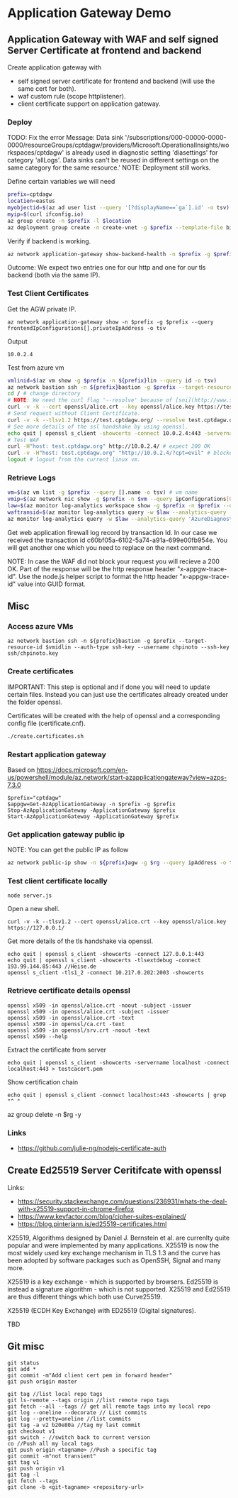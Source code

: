 # Application Gateway Demo

## Application Gateway with WAF and self signed Server Certificate at frontend and backend

Create application gateway with
- self signed server certificate for frontend and backend (will use the same cert for both).
- waf custom rule (scope httplistener).
- client certificate support on application gateway.


### Deploy 

TODO: Fix the error Message: Data sink '/subscriptions/000-00000-0000-0000/resourceGroups/cptdagw/providers/Microsoft.OperationalInsights/workspaces/cptdagw' is already used in diagnostic setting 'diasettings' for category 'allLogs'. Data sinks can't be reused in different settings on the same category for the same resource.'
NOTE: Deployment still works.

Define certain variables we will need

~~~ bash
prefix=cptdagw
location=eastus
myobjectid=$(az ad user list --query '[?displayName==`ga`].id' -o tsv)
myip=$(curl ifconfig.io)
az group create -n $prefix -l $location
az deployment group create -n create-vnet -g $prefix --template-file bicep/deploy.bicep -p myobjectid=$myobjectid myip=$myip prefix=$prefix
~~~

Verify if backend is working.

~~~ bash
az network application-gateway show-backend-health -n $prefix -g $prefix --query backendAddressPools[].backendHttpSettingsCollection[].servers[]
~~~

Outcome:
We expect two entries one for our http and one for our tls backend (both via the same IP).


### Test Client Certificates

Get the AGW private IP.

~~~ text
az network application-gateway show -n $prefix -g $prefix --query frontendIpConfigurations[].privateIpAddress -o tsv
~~~

Output
~~~ text
10.0.2.4
~~~

Test from azure vm

~~~ bash
vmlinid=$(az vm show -g $prefix -n ${prefix}lin --query id -o tsv)
az network bastion ssh -n ${prefix}bastion -g $prefix --target-resource-id $vmlinid --auth-type "AAD" # login with bastion
cd / # change directory 
# NOTE: We need the curl flag '--resolve' because of [sni](http://www.sigexec.com/posts/curl-and-the-tls-sni-extension/). 
curl -v -k --cert openssl/alice.crt --key openssl/alice.key https://test.cptdagw.org/ --resolve test.cptdagw.org:443:10.0.2.4 # expect 200 OK
# Send request without Client Certificate.
curl -v -k --tlsv1.2 https://test.cptdagw.org/ --resolve test.cptdagw.org:443:10.0.2.4 # expect 400 bad request
# See more details of the ssl handshake by using openssl.
echo quit | openssl s_client -showcerts -connect 10.0.2.4:443 -servername test.cptdagw.org:443 # look for Acceptable client certificate CA names
# Test WAF
curl -H"host: test.cptdagw.org" http://10.0.2.4/ # expect 200 OK
curl -v -H"host: test.cptdagw.org" "http://10.0.2.4/?cpt=evil" # blocked by WAF 403 Forbidden.
logout # logout from the current linux vm.
~~~

### Retrieve Logs

~~~ bash
vm=$(az vm list -g $prefix --query [].name -o tsv) # vm name
vmip=$(az network nic show -g $prefix -n $vm --query ipConfigurations[0].privateIpAddress -o tsv) # vm ip
law=$(az monitor log-analytics workspace show -g $prefix -n $prefix --query customerId -o tsv)
waftransid=$(az monitor log-analytics query -w $law --analytics-query 'AzureDiagnostics | where ResourceId contains "APPLICATIONGATEWAY" | where clientIP_s == "'${vmip}'" | where requestQuery_s == "cpt=evil"' --query [].transactionId_g -o tsv)
az monitor log-analytics query -w $law --analytics-query 'AzureDiagnostics | where transactionId_g =="'${waftransid}'"'
~~~

Get web application firewall log record by transaction Id.
In our case we received the transaction id c60bf05a-6102-5a74-a91a-699e00fb954e.
You will get another one which you need to replace on the next command.

NOTE: In case the WAF did not block your request you will recieve a 200 OK. Part of the response will be the http response header "x-appgw-trace-id". 
Use the node.js helper script to format the http header "x-appgw-trace-id" value into GUID format.

## Misc

### Access azure VMs

~~~ pwsh
az network bastion ssh -n ${prefix}bastion -g $prefix --target-resource-id $vmidlin --auth-type ssh-key --username chpinoto --ssh-key ssh/chpinoto.key
~~~


### Create certificates 

IMPORTANT: This step is optional and if done you will need to update certain files. Instead you can just use the certificates already created under the folder openssl.

Certificates will be created with the help of openssl and a corresponding config file (certificate.cnf).

~~~bash
./create.certificates.sh
~~~

### Restart application gateway

Based on https://docs.microsoft.com/en-us/powershell/module/az.network/start-azapplicationgateway?view=azps-7.3.0

~~~ pwsh
$prefix="cptdagw"
$appgw=Get-AzApplicationGateway -n $prefix -g $prefix
Stop-AzApplicationGateway -ApplicationGateway $prefix
Start-AzApplicationGateway -ApplicationGateway $prefix
~~~

### Get application gateway public ip

NOTE:
You can get the public IP as follow

~~~bash
az network public-ip show -n ${prefix}agw -g $rg --query ipAddress -o tsv
~~~

### Test client certificate locally 

~~~ text
node server.js
~~~

Open a new shell.

~~~ text
curl -v -k --tlsv1.2 --cert openssl/alice.crt --key openssl/alice.key https://127.0.0.1/
~~~

Get more details of the tls handshake via openssl.

~~~ text
echo quit | openssl s_client -showcerts -connect 127.0.0.1:443
echo quit | openssl s_client -showcerts -tlsextdebug -connect 193.99.144.85:443 //Heise.de
openssl s_client -tls1_2 -connect 10.217.0.202:2003 -showcerts
~~~

### Retrieve certificate details openssl

~~~ text
openssl x509 -in openssl/alice.crt -noout -subject -issuer
openssl x509 -in openssl/alice.crt -subject -issuer
openssl x509 -in openssl/alice.crt -text
openssl x509 -in openssl/ca.crt -text
openssl x509 -in openssl/srv.crt -noout -text
openssl x509 --help
~~~

Extract the certificate from server

~~~ text
echo quit | openssl s_client -showcerts -servername localhost -connect localhost:443 > testcacert.pem
~~~

Show certification chain
~~~ text
echo quit | openssl s_client -connect localhost:443 -showcerts | grep "^ "
~~~


az group delete -n $rg -y


### Links

- https://github.com/julie-ng/nodejs-certificate-auth


## Create Ed25519 Server Ceritifcate with openssl

Links:
- https://security.stackexchange.com/questions/236931/whats-the-deal-with-x25519-support-in-chrome-firefox
- https://www.keyfactor.com/blog/cipher-suites-explained/
- https://blog.pinterjann.is/ed25519-certificates.html

X25519, Algorithms designed by Daniel J. Bernstein et al. are currenlty quite popular and were implemented by many applications. X25519 is now the most widely used key exchange mechanism in TLS 1.3 and the curve has been adopted by software packages such as OpenSSH, Signal and many more.

X25519 is a key exchange - which is supported by browsers. Ed25519 is instead a signature algorithm - which is not supported. X25519 and Ed25519 are thus different things which both use Curve25519.

X25519 (ECDH Key Exchange) with ED25519 (Digital signatures).

TBD


## Git misc

~~~ text
git status
git add *
git commit -m"Add client cert pem in forward header"
git push origin master

git tag //list local repo tags
git ls-remote --tags origin //list remote repo tags
git fetch --all --tags // get all remote tags into my local repo
git log --oneline --decorate // List commits
git log --pretty=oneline //list commits
git tag -a v2 b20e80a //tag my last commit
git checkout v1
git switch - //switch back to current version
co //Push all my local tags
git push origin <tagname> //Push a specific tag
git commit -m"not transient"
git tag v1
git push origin v1
git tag -l
git fetch --tags
git clone -b <git-tagname> <repository-url> 
~~~
